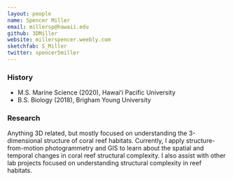 ```yaml
---
layout: people
name: Spencer Miller
email: millersp@hawaii.edu
github: 3DMiller
website: millerspencer.weebly.com
sketchfab: S_Miller
twitter: spencer5miller
---
```


### History

- M.S. Marine Science (2020), Hawaiʻi Pacific University
- B.S. Biology (2018), Brigham Young University

### Research

Anything 3D related, but mostly focused on understanding the 3-dimensional structure of coral reef habitats. Currently, I apply structure-from-motion photogrammetry and GIS to learn about the spatial and temporal changes in coral reef structural complexity. I also assist with other lab projects focused on understanding structural complexity in reef habitats.
